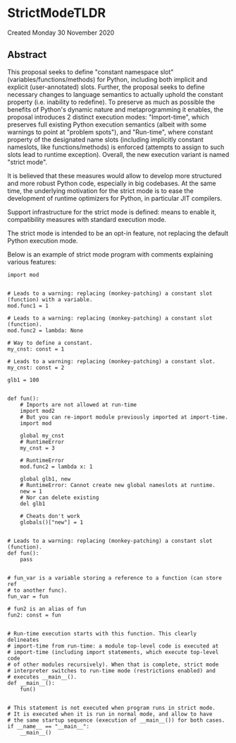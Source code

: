 # StrictModeTLDR
Created Monday 30 November 2020

## Abstract

This proposal seeks to define "constant namespace slot" (variables/functions/methods) for Python, including both implicit and explicit (user-annotated) slots. Further, the proposal seeks to define necessary changes to language semantics to actually uphold the constant property (i.e. inability to redefine). To preserve as much as possible the benefits of Python's dynamic nature and metaprogramming it enables, the proposal introduces 2 distinct execution modes: "Import-time", which preserves full existing Python execution semantics (albeit with some warnings to point at "problem spots"), and "Run-time", where constant property of the designated name slots (including implicitly constant nameslots, like functions/methods) is enforced (attempts to assign to such slots lead to runtime exception). Overall, the new execution variant is named "strict mode". 

It is believed that these measures would allow to develop more structured and more robust Python code, especially in big codebases. At the same time, the underlying motivation for the strict mode is to ease the development of runtime optimizers for Python, in particular JIT compilers.

Support infrastructure for the strict mode is defined: means to enable it, compatibility measures with standard execution mode.

The strict mode is intended to be an opt-in feature, not replacing the default Python execution mode. 

Below is an example of strict mode program with comments explaining various features:

```
import mod


# Leads to a warning: replacing (monkey-patching) a constant slot (function) with a variable.
mod.func1 = 1

# Leads to a warning: replacing (monkey-patching) a constant slot (function).
mod.func2 = lambda: None

# Way to define a constant.
my_cnst: const = 1

# Leads to a warning: replacing (monkey-patching) a constant slot.
my_cnst: const = 2

glb1 = 100


def fun():
    # Imports are not allowed at run-time
    import mod2
    # But you can re-import module previously imported at import-time.
    import mod

    global my_cnst
    # RuntimeError
    my_cnst = 3

    # RuntimeError
    mod.func2 = lambda x: 1

    global glb1, new
    # RuntimeError: Cannot create new global nameslots at runtime.
    new = 1
    # Nor can delete existing
    del glb1

    # Cheats don't work
    globals()["new"] = 1


# Leads to a warning: replacing (monkey-patching) a constant slot (function).
def fun():
    pass


# fun_var is a variable storing a reference to a function (can store ref
# to another func).
fun_var = fun

# fun2 is an alias of fun
fun2: const = fun


# Run-time execution starts with this function. This clearly delineates
# import-time from run-time: a module top-level code is executed at
# import-time (including import statements, which execute top-level code
# of other modules recursively). When that is complete, strict mode
# interpreter switches to run-time mode (restrictions enabled) and
# executes __main__().
def __main__():
    fun()


# This statement is not executed when program runs in strict mode.
# It is executed when it is run in normal mode, and allow to have
# the same startup sequence (execution of __main__()) for both cases.
if __name__ == "__main__":
    __main__()
```
